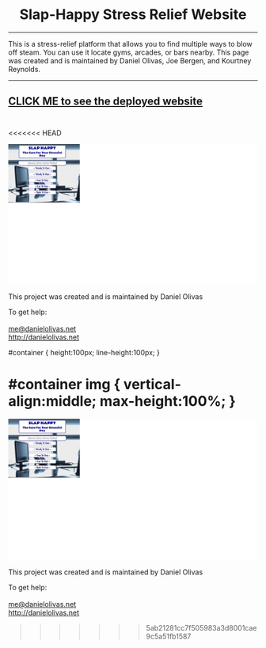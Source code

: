 
<h1 align="center">
Slap-Happy Stress Relief Website
</h1>

***

This is a stress-relief platform that allows you to find multiple ways to blow off steam.  You can use it locate gyms,
arcades, or bars nearby.  This page was created and is maintained by Daniel Olivas, Joe Bergen, and Kourtney Reynolds.

---
[CLICK ME to see the deployed website](http://slap-happy.me/)
<br><br>
---
<<<<<<< HEAD
<div id="container">

![Slap Happy Screen Cap](./slaphappy.png)
</div>

This project was created and is maintained by Daniel Olivas

To get help:<br><br>
me@danielolivas.net<br>
http://danielolivas.net



#container {
    height:100px;
    line-height:100px;
}

#container img {
    vertical-align:middle;
    max-height:100%;
}
=======
![Slap Happy Screen Cap](./slaphappy.png)


This project was created and is maintained by Daniel Olivas

To get help:<br><br>
me@danielolivas.net<br>
http://danielolivas.net
>>>>>>> 5ab21281cc7f505983a3d8001cae9c5a51fb1587

